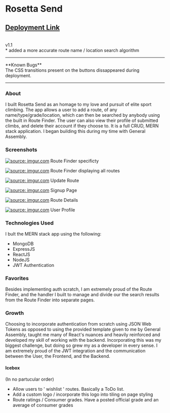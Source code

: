 # Rosetta Send

## [Deployment Link](https://blooming-retreat-36750.herokuapp.com/)
<br>
v1.1
<br>
* added a more accurate route name / location search algorithm
<hr>
**Known Bugs**
<br>
The CSS transitions present on the buttons dissappeared during deployment.

<hr>

### About
I built Rosetta Send as an homage to my love and pursuit of elite sport climbing. The app allows a user to add a route, of any name/type/grade/location, which can then be searched by anybody using the built in Route Finder. The user can also view their profile of submitted climbs, and delete their account if they choose to. It is a full CRUD, MERN stack application. I began building this during my time with General Assembly.

### Screenshots
<a href="https://imgur.com/wNCAcdK"><img src="https://i.imgur.com/wNCAcdK.png" title="source: imgur.com" /></a>
Route Finder specificty

<a href="https://imgur.com/hJNZWZp"><img src="https://i.imgur.com/hJNZWZp.png" title="source: imgur.com" /></a>
Route Finder displaying all routes

<a href="https://imgur.com/SbBXmQY"><img src="https://i.imgur.com/SbBXmQY.png" title="source: imgur.com" /></a>
Update Route

<a href="https://imgur.com/XlBrULC"><img src="https://i.imgur.com/XlBrULC.png" title="source: imgur.com" /></a>
Signup Page

<a href="https://imgur.com/dxNawLk"><img src="https://i.imgur.com/dxNawLk.png" title="source: imgur.com" /></a>
Route Details

<a href="https://imgur.com/rERctUz"><img src="https://i.imgur.com/rERctUz.png" title="source: imgur.com" /></a>
User Profile

### Technologies Used
I bult the MERN stack app using the following:
* MongoDB
* ExpressJS
* ReactJS
* NodeJS
* JWT Authentication

### Favorites
Besides implementing auth scratch, I am extremely proud of the Route Finder, and the handler I built to manage and divide our the search results from the Route Finder into separate pages.

### Growth
Choosing to incorporate authentication from scratch using JSON Web Tokens as opposed to using the provided template given to me by General Assembly, taught me many of React's nuances and heavily reinforced and developed my skill of working with the backend. Incorporating this was my biggest challenge, but doing so grew my as a developer in every sense. I am extremely proud of the JWT integration and the communication between the User, the Frontend, and the Backend.

#### Icebox
(In no partucular order)
* Allow users to ' wishlist ' routes. Basically a ToDo list.
* Add a custom logo / incorporate this logo into tiling on page styling
* Route ratings / Consumer grades. Have a posted official grade and an average of consumer grades
